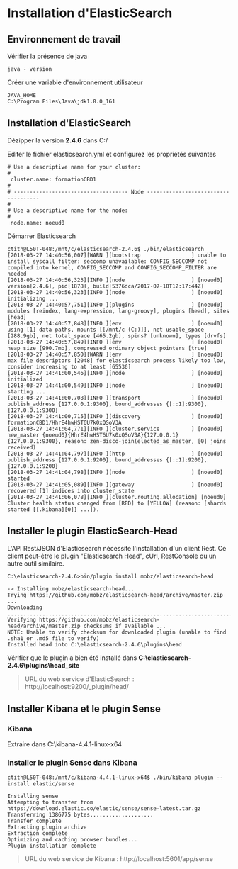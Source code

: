 # Installation d'ElasticSearch

## Environnement de travail
Vérifier la présence de java
```shell
java - version
```

Créer une variable d'environnement utilisateur
```shell
JAVA_HOME
C:\Program Files\Java\jdk1.8.0_161
```
## Installation d'ElasticSearch
Dézipper la version **2.4.6** dans C:/

Editer	le	fichier	elasticsearch.yml	et	configurez	les	propriétés	suivantes
```shell
# Use a descriptive name for your cluster:
#
 cluster.name: formationCBD1
#
# ------------------------------------ Node ------------------------------------
#
# Use a descriptive name for the node:
#
 node.name: noeud0
```
Démarrer	Elasticsearch 
```shell
ctith@L50T-048:/mnt/c/elasticsearch-2.4.6$ ./bin/elasticsearch
[2018-03-27 14:40:56,007][WARN ][bootstrap                ] unable to install syscall filter: seccomp unavailable: CONFIG_SECCOMP not compiled into kernel, CONFIG_SECCOMP and CONFIG_SECCOMP_FILTER are needed
[2018-03-27 14:40:56,323][INFO ][node                     ] [noeud0] version[2.4.6], pid[1878], build[5376dca/2017-07-18T12:17:44Z]
[2018-03-27 14:40:56,323][INFO ][node                     ] [noeud0] initializing ...
[2018-03-27 14:40:57,751][INFO ][plugins                  ] [noeud0] modules [reindex, lang-expression, lang-groovy], plugins [head], sites [head]
[2018-03-27 14:40:57,848][INFO ][env                      ] [noeud0] using [1] data paths, mounts [[/mnt/c (C:)]], net usable_space [288.9gb], net total_space [465.2gb], spins? [unknown], types [drvfs]
[2018-03-27 14:40:57,849][INFO ][env                      ] [noeud0] heap size [990.7mb], compressed ordinary object pointers [true]
[2018-03-27 14:40:57,850][WARN ][env                      ] [noeud0] max file descriptors [2048] for elasticsearch process likely too low, consider increasing to at least [65536]
[2018-03-27 14:41:00,546][INFO ][node                     ] [noeud0] initialized
[2018-03-27 14:41:00,549][INFO ][node                     ] [noeud0] starting ...
[2018-03-27 14:41:00,708][INFO ][transport                ] [noeud0] publish_address {127.0.0.1:9300}, bound_addresses {[::1]:9300}, {127.0.0.1:9300}
[2018-03-27 14:41:00,715][INFO ][discovery                ] [noeud0] formationCBD1/HhrE4hwHST6U7k0xQSoV3A
[2018-03-27 14:41:04,771][INFO ][cluster.service          ] [noeud0] new_master {noeud0}{HhrE4hwHST6U7k0xQSoV3A}{127.0.0.1}{127.0.0.1:9300}, reason: zen-disco-join(elected_as_master, [0] joins received)
[2018-03-27 14:41:04,797][INFO ][http                     ] [noeud0] publish_address {127.0.0.1:9200}, bound_addresses {[::1]:9200}, {127.0.0.1:9200}
[2018-03-27 14:41:04,798][INFO ][node                     ] [noeud0] started
[2018-03-27 14:41:05,089][INFO ][gateway                  ] [noeud0] recovered [1] indices into cluster_state
[2018-03-27 14:41:06,078][INFO ][cluster.routing.allocation] [noeud0] Cluster health status changed from [RED] to [YELLOW] (reason: [shards started [[.kibana][0]] ...]).
```

## Installer le plugin ElasticSearch-Head
L'API	Rest/JSON	d'Elasticsearch	nécessite	l'installation	d'un	client	Rest.	Ce	client peut-être	le	plugin	"Elasticsearch	Head",	cUrl,	RestConsole	ou	un	autre	outil	similaire. 

```shell
C:\elasticsearch-2.4.6>bin/plugin install mobz/elasticsearch-head

-> Installing mobz/elasticsearch-head...
Trying https://github.com/mobz/elasticsearch-head/archive/master.zip ...
Downloading .............................................................................................................................................................................................................................................................................................................................................................................................................................................................................................................................................................................................................................................DONE
Verifying https://github.com/mobz/elasticsearch-head/archive/master.zip checksums if available ...
NOTE: Unable to verify checksum for downloaded plugin (unable to find .sha1 or .md5 file to verify)
Installed head into C:\elasticsearch-2.4.6\plugins\head
```

Vérifier que le plugin a bien été installé dans **C:\elasticsearch-2.4.6\plugins\head\_site**

> URL du web service d'ElasticSearch : http://localhost:9200/_plugin/head/

## Installer Kibana et le plugin Sense

### Kibana
Extraire dans C:\kibana-4.4.1-linux-x64

### Installer le plugin Sense dans Kibana
```shell
ctith@L50T-048:/mnt/c/kibana-4.4.1-linux-x64$ ./bin/kibana plugin --install elastic/sense

Installing sense
Attempting to transfer from https://download.elastic.co/elastic/sense/sense-latest.tar.gz
Transferring 1386775 bytes....................
Transfer complete
Extracting plugin archive
Extraction complete
Optimizing and caching browser bundles...
Plugin installation complete

```
> URL du web service de Kibana : http://localhost:5601/app/sense

